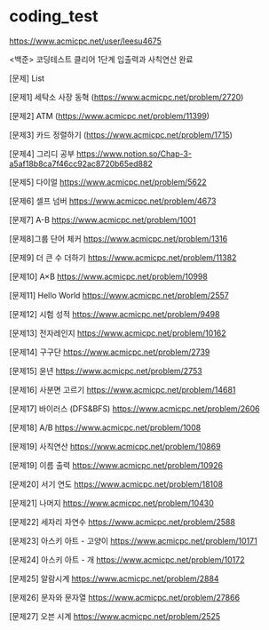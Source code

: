 # coding_test
https://www.acmicpc.net/user/leesu4675

<백준> 코딩테스트 클리어
1단계 입출력과 사칙연산 완료

[문제] List

[문제1] 세탁소 사장 동혁
(https://www.acmicpc.net/problem/2720)

[문제2] ATM
(https://www.acmicpc.net/problem/11399)

[문제3] 카드 정렬하기
(https://www.acmicpc.net/problem/1715)

[문제4] 그리디 공부
https://www.notion.so/Chap-3-a5af18b8ca7f46cc92ac8720b65ed882

[문제5] 다이얼
https://www.acmicpc.net/problem/5622

[문제6] 셀프 넘버
https://www.acmicpc.net/problem/4673

[문제7] A-B
https://www.acmicpc.net/problem/1001

[문제8]그룹 단어 체커
https://www.acmicpc.net/problem/1316

[문제9] 더 큰 수 더하기
https://www.acmicpc.net/problem/11382

[문제10] A×B
https://www.acmicpc.net/problem/10998

[문제11] Hello World
https://www.acmicpc.net/problem/2557

[문제12] 시험 성적
https://www.acmicpc.net/problem/9498

[문제13] 전자레인지
https://www.acmicpc.net/problem/10162

[문제14] 구구단
https://www.acmicpc.net/problem/2739

[문제15] 윤년
https://www.acmicpc.net/problem/2753

[문제16] 사분면 고르기
https://www.acmicpc.net/problem/14681

[문제17] 바이러스 (DFS&BFS)
https://www.acmicpc.net/problem/2606

[문제18] A/B
https://www.acmicpc.net/problem/1008

[문제19] 사칙연산
https://www.acmicpc.net/problem/10869

[문제19] 이름 출력
https://www.acmicpc.net/problem/10926

[문제20] 서기 연도
https://www.acmicpc.net/problem/18108

[문제21] 나머지
https://www.acmicpc.net/problem/10430

[문제22] 세자리 자연수
https://www.acmicpc.net/problem/2588

[문제23] 아스키 아트 - 고양이
https://www.acmicpc.net/problem/10171

[문제24] 아스키 아트 - 개
https://www.acmicpc.net/problem/10172

[문제25] 알람시계
https://www.acmicpc.net/problem/2884

[문제26] 문자와 문자열
https://www.acmicpc.net/problem/27866

[문제27] 오븐 시계
https://www.acmicpc.net/problem/2525